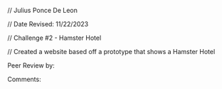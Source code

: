 // Julius Ponce De Leon

 // Date Revised: 11/22/2023  

 // Challenge #2 - Hamster Hotel

 // Created a website based off a prototype that shows a Hamster Hotel 

Peer Review by:

Comments:
